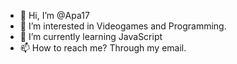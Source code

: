- 👋 Hi, I’m @Apa17
- 👀 I’m interested in Videogames and Programming.
- 🌱 I’m currently learning JavaScript
- 📫 How to reach me? Through my email.

<!---
Apa17/Apa17 is a ✨ special ✨ repository because its `README.md` (this file) appears on your GitHub profile.
You can click the Preview link to take a look at your changes.
--->
